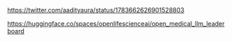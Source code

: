 https://twitter.com/aadityaura/status/1783662626901528803

https://huggingface.co/spaces/openlifescienceai/open_medical_llm_leaderboard
